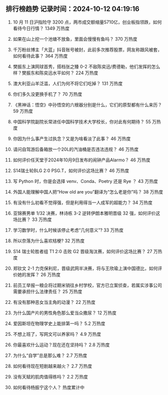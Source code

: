 
## 排行榜趋势 记录时间：2024-10-12 04:19:16
  
  1. 10 月 11 日沪指险守 3200 点，两市成交额缩量5710亿，创业板指领跌，如何看待今日行情？ 1349 万热度
    
  2. 如果在山上挖一个池塘不放鱼，里面会慢慢有鱼吗？ 370 万热度
    
  3. 千万粉丝博主「大蓝」抖音账号被封，此前多次推荐股票，网友称跟风被套，如何看待此事？ 364 万热度
    
  4. 樊振东上演网球首秀，搭档张之臻 0-2 不敌陈奕迅/费德勒，他们发挥的怎么样？樊振东和陈奕迅水平如何？ 224 万热度
    
  5. 澳大利亚山羊泛滥，人们为何不将它们吃掉？ 131 万热度
    
  6. 你们多久没更换手机了？ 70 万热度
    
  7. 《黑神话：悟空》中孙悟空的六根器分别是什么，它们的原型都有什么来历？ 59 万热度
    
  8. 中国科学院副院长常进任中国科学技术大学校长，你对此有何期待？ 55 万热度
    
  9. 你因为什么事产生过执念？又是为啥看淡了此事？ 46 万热度
    
  10. 请问自驾游后备箱放一个20L的汽油桶是否违法违规？ 46 万热度
    
  11. 如何评价任天堂于2024年10月9日发布的闹钟产品Alarmo？ 46 万热度
    
  12. S14瑞士轮BLG 2:0 PSG.T，如何评价这场比赛？ 46 万热度
    
  13. 写 Python 时，你是会选择 venv、Conda、Poetry 还是 Rye ？ 43 万热度
    
  14. 外国人能理解中国人把“How old are you”翻译为“怎么老是你”吗？ 38 万热度
    
  15. 有没有什么初看不觉得强，但是利用得当一人成军的超能力？ 34 万热度
    
  16. 亚锦赛男单 1/32 决赛，林诗栋 3-2 逆转伊朗本雅明晋级 32 强，如何评价这场比赛？ 33 万热度
    
  17. 学习数学时，什么时候该停止考虑“几何意义”? 33 万热度
    
  18. 所以奈落为什么喜欢桔梗? 32 万热度
    
  19. S14 瑞士轮胜者组 T1 2:0 击败 G2 晋级淘汰赛，如何评价这场比赛？ 27 万热度
    
  20. 郑钦文 2-1 力克保利尼，晋级武网半决赛，将与王欣瑜上演中国德比，如何评价她的发挥？ 26 万热度
    
  21. 前员工举报一粮企将过期米销往乡村学校，官方已立案侦查，若属实涉事公司需要承担什么法律责任？ 25 万热度
    
  22. 有没有那种恶女当主角的动漫？ 22 万热度
    
  23. 为什么国产片的男性角色那么爱当众撒尿？ 12 万热度
    
  24. 爱因斯坦在物理学史上能排第一吗？ 5.2 万热度
    
  25. 不想上班了，写网文可以养家吗？ 4.9 万热度
    
  26. 你最喜欢什么运动？现在还在坚持吗？ 2.8 万热度
    
  27. 为什么“自学”总是那么难？ 2.7 万热度
    
  28. 如何看待现在短剧越来越火？ 2.7 万热度
    
  29. 没有天赋的肌肉值得练吗？ 2.2 万热度
    
  30. 如何看待杨振宁这个人？ 热度累计中
    